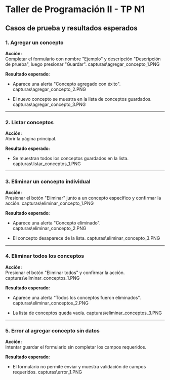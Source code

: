 # Taller de Programación II - TP N1

## Casos de prueba y resultados esperados

### 1. Agregar un concepto

**Acción:**  
Completar el formulario con nombre "Ejemplo" y descripción "Descripción de prueba", luego presionar "Guardar".
capturas\agregar_concepto_1.PNG

**Resultado esperado:**  
- Aparece una alerta "Concepto agregado con éxito".
capturas\agregar_concepto_2.PNG

- El nuevo concepto se muestra en la lista de conceptos guardados.
capturas\agregar_concepto_3.PNG

---

### 2. Listar conceptos

**Acción:**  
Abrir la página principal.

**Resultado esperado:**  
- Se muestran todos los conceptos guardados en la lista.
capturas\listar_conceptos_1.PNG

---

### 3. Eliminar un concepto individual

**Acción:**  
Presionar el botón "Eliminar" junto a un concepto específico y confirmar la acción.
capturas\eliminar_concepto_1.PNG

**Resultado esperado:**  
- Aparece una alerta "Concepto eliminado".
capturas\eliminar_concepto_2.PNG

- El concepto desaparece de la lista.
capturas\eliminar_concepto_3.PNG

---

### 4. Eliminar todos los conceptos

**Acción:**  
Presionar el botón "Eliminar todos" y confirmar la acción.
capturas\eliminar_conceptos_1.PNG

**Resultado esperado:**  
- Aparece una alerta "Todos los conceptos fueron eliminados".
capturas\eliminar_conceptos_2.PNG

- La lista de conceptos queda vacía.
capturas\eliminar_conceptos_3.PNG

---

### 5. Error al agregar concepto sin datos

**Acción:**  
Intentar guardar el formulario sin completar los campos requeridos.

**Resultado esperado:**  
- El formulario no permite enviar y muestra validación de campos requeridos.
capturas\error_1.PNG
